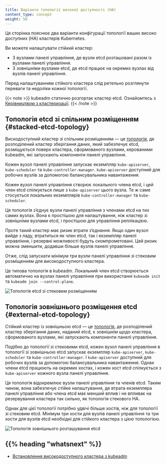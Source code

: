 ```yaml
---
title: Варіанти топології високої доступності (HA)
content_type: concept
weight: 50
---
```


<!-- overview -->

Ця сторінка пояснює два варіанти конфігурації топології ваших високо доступних (HA) кластерів Kubernetes.

Ви можете налаштувати стійкий кластер:

- З вузлами панелі управління, де вузли etcd розташовані разом із вузлами панелі управління.
- З зовнішніми вузлами etcd, де etcd працює на окремих вузлах від вузлів панелі управління.

Перед налаштуванням стійкого кластера слід ретельно розглянути переваги та недоліки кожної топології.

{{< note >}}
kubeadm статично розгортає кластер etcd. Ознайомтесь з [Керівництвом з кластеризації](https://github.com/etcd-io/etcd/blob/release-3.4/Documentation/op-guide/clustering.md#static).
{{< /note >}}

## Топологія etcd зі спільним розміщенням {#stacked-etcd-topology}

Вискодоступний кластер зі спільним розміщенням — це [топологія](https://en.wikipedia.org/wiki/Network_topology), де розподілений кластер зберігання даних, який забезпечує etcd, розміщується поверх кластера, сформованого вузлами, керованими kubeadm, які запускають компоненти панелі управління.

Кожен вузол панелі управління запускає екземпляр `kube-apiserver`, `kube-scheduler` та `kube-controller-manager`. `kube-apiserver` доступний для робочих вузлів за допомогою балансувальника навантаження.

Кожен вузол панелі управління створює локального члена etcd, і цей член etcd спілкується лише з `kube-apiserver` цього вузла. Те ж саме стосується локальних екземплярів `kube-controller-manager` та `kube-scheduler`.

Ця топологія зʼєднує вузли панелі управління з членами etcd на тих самих вузлах. Вона є простішою для налаштування, ніж кластер зі зовнішніми вузлами etcd, і простішою для управління реплікацією.

Проте такий кластер має ризик втрати зʼєднання. Якщо один вузол вийде з ладу, втратиться як член etcd, так і екземпляр панелі управління, і резервні можливості будуть скомпрометовані. Цей ризик можна зменшити, додавши більше вузлів панелі управління.

Отже, слід запускати мінімум три вузли панелі управління зі стековим розміщенням для високодоступного кластера.

Це типова топологія в kubeadm. Локальний член etcd створюється автоматично
на вузлах панелі управління при використанні `kubeadm init` та `kubeadm join --control-plane`.

![Топологія etcd зі стековим розміщенням](/images/kubeadm/kubeadm-ha-topology-stacked-etcd.svg)

## Топологія зовнішнього розміщення etcd {#external-etcd-topology}

Стійкий кластер із зовнішньою etcd — це [топологія](https://en.wikipedia.org/wiki/Network_topology), де розподілений кластер зберігання даних, наданий etcd, є зовнішнім щодо кластера, сформованого вузлами, які запускають компоненти панелі управління.

Подібно до топології зі стековими etcd, кожен вузол панелі управління в топології зі зовнішньою etcd запускає екземпляр `kube-apiserver`, `kube-scheduler` та `kube-controller-manager`. І `kube-apiserver` доступний для робочих вузлів за допомогою балансувальника навантаження. Однак члени etcd працюють на окремих хостах, і кожен хост etcd спілкується з `kube-apiserver` кожного вузла панелі управління.

Ця топологія відокремлює вузли панелі управління та членів etcd. Таким чином, вона забезпечує стійке налаштування, де втрата екземпляра панелі управління або члена etcd має менший вплив і не впливає на резервування кластера так сильно, як топологія стекового HA.

Однак для цієї топології потрібно удвічі більше хостів, ніж для топології зі стековим etcd. Мінімум три хости для вузлів панелі управління та три хости для вузлів etcd необхідні для стійкого кластера з цією топологією.

![Топологія зовнішнього розташування etcd](/images/kubeadm/kubeadm-ha-topology-external-etcd.svg)

## {{% heading "whatsnext" %}}

- [Встановлення високодоступного кластера з kubeadm](/uk/docs/setup/production-environment/tools/kubeadm/high-availability/)
